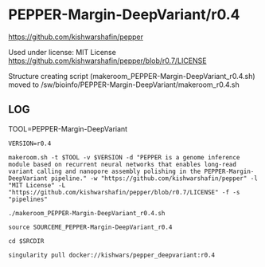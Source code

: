 PEPPER-Margin-DeepVariant/r0.4
========================

<https://github.com/kishwarshafin/pepper>

Used under license:
MIT License
<https://github.com/kishwarshafin/pepper/blob/r0.7/LICENSE>

Structure creating script (makeroom_PEPPER-Margin-DeepVariant_r0.4.sh) moved to /sw/bioinfo/PEPPER-Margin-DeepVariant/makeroom_r0.4.sh

LOG
---

   TOOL=PEPPER-Margin-DeepVariant

    VERSION=r0.4

    makeroom.sh -t $TOOL -v $VERSION -d "PEPPER is a genome inference module based on recurrent neural networks that enables long-read variant calling and nanopore assembly polishing in the PEPPER-Margin-DeepVariant pipeline." -w "https://github.com/kishwarshafin/pepper" -l "MIT License" -L "https://github.com/kishwarshafin/pepper/blob/r0.7/LICENSE" -f -s "pipelines"

    ./makeroom_PEPPER-Margin-DeepVariant_r0.4.sh

    source SOURCEME_PEPPER-Margin-DeepVariant_r0.4

    cd $SRCDIR

    singularity pull docker://kishwars/pepper_deepvariant:r0.4
